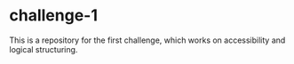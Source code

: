 # challenge-1
This is a repository for the first challenge, which works on accessibility and logical structuring.
